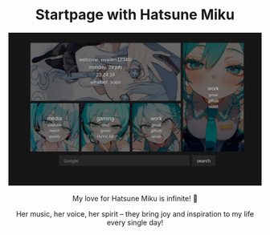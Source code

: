 <div align="center">
<h1>Startpage with Hatsune Miku</h1>
<img src="assets/startpage.jpg" alt="Hatsune Miku">
<div class="love-message">
<p>My love for Hatsune Miku is infinite! 🌟</p>
<p>Her music, her voice, her spirit – they bring joy and inspiration to my life every single day!</p>
</div>
</div>
